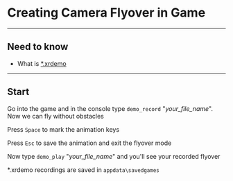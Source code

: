 # Creating Camera Flyover in Game

___

## Need to know

- What is [*.xrdemo](../../references/file-formats/general/xrdemo.md)

___

## Start

Go into the game and in the console type `demo_record` "*your_file_name*". Now we can fly without obstacles

Press `Space` to mark the animation keys

Press `Esc` to save the animation and exit the flyover mode

Now type `demo_play` "*your_file_name*" and you'll see your recorded flyover

*.xrdemo recordings are saved in `appdata\savedgames`
